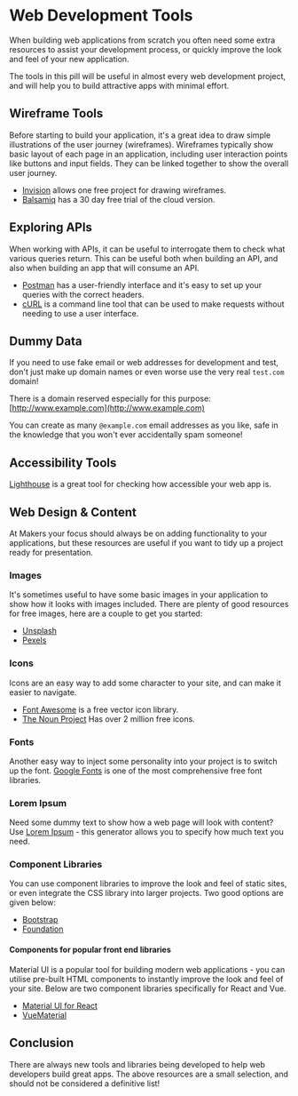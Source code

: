# Web Development Tools

When building web applications from scratch you often need some extra resources to assist your development process, or quickly improve the look and feel of your new application.

The tools in this pill will be useful in almost every web development project, and will help you to build attractive apps with minimal effort.

## Wireframe Tools

Before starting to build your application, it's a great idea to draw simple illustrations of the user journey (wireframes). Wireframes typically show basic layout of each page in an application, including user interaction points like buttons and input fields. They can be linked together to show the overall user journey.

- [Invision](https://www.invisionapp.com/) allows one free project for drawing wireframes.
- [Balsamiq](https://balsamiq.com/) has a 30 day free trial of the cloud version.

## Exploring APIs

When working with APIs, it can be useful to interrogate them to check what various queries return. This can be useful both when building an API, and also when building an app that will consume an API.

- [Postman](https://www.getpostman.com/) has a user-friendly interface and it's easy to set up your queries with the correct headers.
- [cURL](https://curl.haxx.se/docs/manpage.html) is a command line tool that can be used to make requests without needing to use a user interface.

## Dummy Data

If you need to use fake email or web addresses for development and test, don't just make up domain names or even worse use the very real `test.com` domain!

There is a domain reserved especially for this purpose: [http://www.example.com](http://www.example.com)

You can create as many `@example.com` email addresses as you like, safe in the knowledge that you won't ever accidentally spam someone!

## Accessibility Tools

[Lighthouse](https://developers.google.com/web/tools/lighthouse/) is a great tool for checking how accessible your web app is.

## Web Design & Content
At Makers your focus should always be on adding functionality to your applications, but these resources are useful if you want to tidy up a project ready for presentation.

### Images
It's sometimes useful to have some basic images in your application to show how it looks with images included. There are plenty of good resources for free images, here are a couple to get you started:

- [Unsplash](https://unsplash.com/)
- [Pexels](https://www.pexels.com/royalty-free-images/)

### Icons
Icons are an easy way to add some character to your site, and can make it easier to navigate.

- [Font Awesome](https://fontawesome.com/) is a free vector icon library.
- [The Noun Project](https://thenounproject.com/) Has over 2 million free icons.

### Fonts
Another easy way to inject some personality into your project is to switch up the font. [Google Fonts](https://fonts.google.com/) is one of the most comprehensive free font libraries.

### Lorem Ipsum
Need some dummy text to show how a web page will look with content? Use [Lorem Ipsum](https://www.lipsum.com/) - this generator allows you to specify how much text you need.

### Component Libraries
You can use component libraries to improve the look and feel of static sites, or even integrate the CSS library into larger projects.
Two good options are given below:

- [Bootstrap](https://getbootstrap.com/)
- [Foundation](https://foundation.zurb.com/)

#### Components for popular front end libraries
Material UI is a popular tool for building modern web applications - you can utilise pre-built HTML components to instantly improve the look and feel of your site. Below are two component libraries specifically for React and Vue.

- [Material UI for React](https://material-ui.com/)
- [VueMaterial](https://vuematerial.io/)

## Conclusion
There are always new tools and libraries being developed to help web developers build great apps. The above resources are a small selection, and should not be considered a definitive list!

